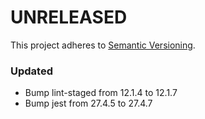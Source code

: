 # UNRELEASED

This project adheres to [Semantic Versioning](http://semver.org/).

### Updated

- Bump lint-staged from 12.1.4 to 12.1.7
- Bump jest from 27.4.5 to 27.4.7
